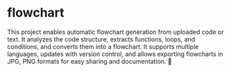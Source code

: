 # flowchart
This project enables automatic flowchart generation from uploaded code or text. It analyzes the code structure, extracts functions, loops, and conditions, and converts them into a flowchart. It supports multiple languages, updates with version control, and allows exporting flowcharts in JPG, PNG formats for easy sharing and documentation. 🚀

